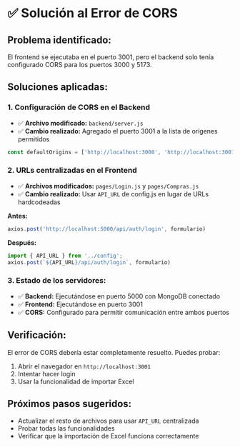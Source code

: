 # ✅ Solución al Error de CORS

## Problema identificado:
El frontend se ejecutaba en el puerto 3001, pero el backend solo tenía configurado CORS para los puertos 3000 y 5173.

## Soluciones aplicadas:

### 1. **Configuración de CORS en el Backend**
- ✅ **Archivo modificado:** `backend/server.js`
- ✅ **Cambio realizado:** Agregado el puerto 3001 a la lista de orígenes permitidos
```javascript
const defaultOrigins = ['http://localhost:3000', 'http://localhost:3001', 'http://localhost:5173'];
```

### 2. **URLs centralizadas en el Frontend**
- ✅ **Archivos modificados:** `pages/Login.js` y `pages/Compras.js`
- ✅ **Cambio realizado:** Usar `API_URL` de config.js en lugar de URLs hardcodeadas

**Antes:**
```javascript
axios.post('http://localhost:5000/api/auth/login', formulario)
```

**Después:**
```javascript
import { API_URL } from '../config';
axios.post(`${API_URL}/api/auth/login`, formulario)
```

### 3. **Estado de los servidores:**
- ✅ **Backend:** Ejecutándose en puerto 5000 con MongoDB conectado
- ✅ **Frontend:** Ejecutándose en puerto 3001
- ✅ **CORS:** Configurado para permitir comunicación entre ambos puertos

## Verificación:
El error de CORS debería estar completamente resuelto. Puedes probar:
1. Abrir el navegador en `http://localhost:3001`
2. Intentar hacer login
3. Usar la funcionalidad de importar Excel

## Próximos pasos sugeridos:
- Actualizar el resto de archivos para usar `API_URL` centralizada
- Probar todas las funcionalidades
- Verificar que la importación de Excel funciona correctamente
